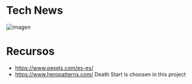# Tech News
![imagen](https://raw.githubusercontent.com/FaztWeb/technews-html/master/screenshot.png "Tech News")
# Recursos
* https://www.pexels.com/es-es/
* https://www.heropatterns.com/ Death Start is choosen in this project